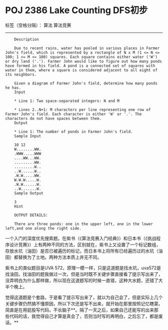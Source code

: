 ﻿# POJ 2386 Lake Counting DFS初步

标签（空格分隔）： 算法 算法竞赛

---

        Description
        
        Due to recent rains, water has pooled in various places in Farmer John's field, which is represented by a rectangle of N x M (1 <= N <= 100; 1 <= M <= 100) squares. Each square contains either water ('W') or dry land ('.'). Farmer John would like to figure out how many ponds have formed in his field. A pond is a connected set of squares with water in them, where a square is considered adjacent to all eight of its neighbors. 
        
        Given a diagram of Farmer John's field, determine how many ponds he has.
        Input
        
        * Line 1: Two space-separated integers: N and M 
        
        * Lines 2..N+1: M characters per line representing one row of Farmer John's field. Each character is either 'W' or '.'. The characters do not have spaces between them.
        Output
        
        * Line 1: The number of ponds in Farmer John's field.
        Sample Input
        
        10 12
        W........WW.
        .WWW.....WWW
        ....WW...WW.
        .........WW.
        .........W..
        ..W......W..
        .W.W.....WW.
        W.W.W.....W.
        .W.W......W.
        ..W.......W.
        Sample Output
        
        3
        Hint
        
        OUTPUT DETAILS: 
        
        There are three ponds: one in the upper left, one in the lower left,and one along the right side.

一个入门的深度优先搜索题。在紫书（《算法竞赛入门经典》）和日本书（《挑战程序设计竞赛》）上有两种不同的方法，区别就在，紫书上又设置了一个标记数组，存放水坑（油田）是否已被遍历的标记，而日本书上将所有已经遍历过的水坑（油田）都替换为了土地。两种方法本质上并无不同。

紫书上的类似题目是UVA 572，原理一模一样，只是这道题是找水坑，uva572是找油田。找油田的题我做过一次，但是当时既不关键步骤直接看了提示写出来了，没弄明白为什么那样做，所以现在这道题写的时候一直错，这种大水题，还错了大半个晚上。

觉得这道题是个套路，于是看了提示写出来了，就以为自己会了，但是实际上几个关键步骤仍然搞不懂原因，所以下次还是写不出来，就开始在那里按照记忆瞎蒙。简直是在用屁股写代码，不长脑子**。隔了一天之后，如果自己还能写的出来那些代码的话，我觉得自己才算是真会了，否则当时写的再明白，之后忘了，都是废话。**

